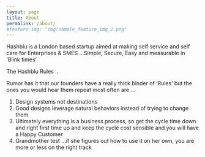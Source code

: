 ```yaml
---
layout: page
title: About
permalink: /about/
#feature-img: "img/sample_feature_img_2.png"
---
```


Hashblu is a London based startup aimed at making self service and self care for Enterprises & SMES …Simple, Secure, Easy and measurable in ‘Blink times’


The Hashblu Rules ..

Rumor has it that our founders have a really thick binder of ‘Rules’ but the ones you would hear them repeat most often are …

1. Design systems not destinations
2. Good designs leverage natural behaviors instead of trying to change them
3. Ultimately everything is a business process, so get the cycle time down and right first time up and keep the cycle cost sensible and you will have a Happy Customer
4. Grandmother test …if she figures out how to use it on her own, you are more or less on the right track
